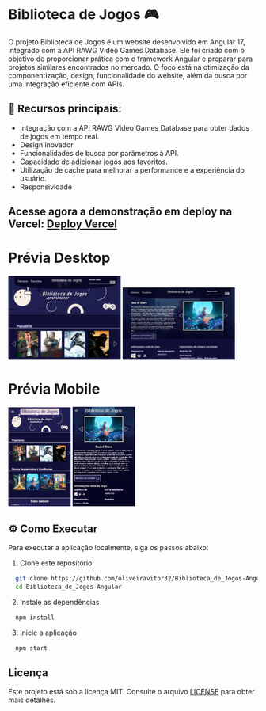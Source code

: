 # Biblioteca de Jogos 🎮

O projeto Biblioteca de Jogos é um website desenvolvido em Angular 17, integrado com a API RAWG Video Games Database. Ele foi criado com o objetivo de proporcionar prática com o framework Angular e preparar para projetos similares encontrados no mercado. O foco está na otimização da componentização, design, funcionalidade do website, além da busca por uma integração eficiente com APIs.

## 🚀 Recursos principais:

- Integração com a API RAWG Video Games Database para obter dados de jogos em tempo real.
- Design inovador
- Funcionalidades de busca por parâmetros à API.
- Capacidade de adicionar jogos aos favoritos.
- Utilização de cache para melhorar a performance e a experiência do usuário.
- Responsividade

## Acesse agora a demonstração em deploy na Vercel: [Deploy Vercel](https://biblioteca-de-jogos-angular-oliveiravitor32s-projects.vercel.app/)
# Prévia Desktop
<div style="display: flex, width: 100%">
    <img src="src/assets/desktop-preview-1.png" width="45%" height="auto" margin="0 auto"/>
    <img src="src/assets/desktop-preview-2.png" width="45%" height="auto" margin="0 auto"/>
</div>

# Prévia Mobile
<div style="display: flex, width: 100%">
  <img src="src/assets/mobile-preview-1.png" width="25%" height="auto" margin="0 auto"/>
  <img src="src/assets/mobile-preview-2.png" width="25%" height="auto" margin="0 auto"/>
</div>

## ⚙️ Como Executar

Para executar a aplicação localmente, siga os passos abaixo:

1. Clone este repositório:

```bash
  git clone https://github.com/oliveiravitor32/Biblioteca_de_Jogos-Angular.git
  cd Biblioteca_de_Jogos-Angular
```

2. Instale as dependências

```bash
  npm install
```

3. Inicie a aplicação

```bash
  npm start
```

## Licença
Este projeto está sob a licença MIT. Consulte o arquivo [LICENSE](./LICENSE) para obter mais detalhes.
